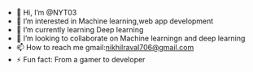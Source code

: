 - 👋 Hi, I’m @NYT03
- 👀 I’m interested in Machine learning,web app development
- 🌱 I’m currently learning Deep learning
- 💞️ I’m looking to collaborate on Machine learningn and deep learning
- 📫 How to reach me gmail:nikhilraval706@gmail.com
- ⚡ Fun fact: From a gamer to developer

<!---
NYT03/NYT03 is a ✨ special ✨ repository because its `README.md` (this file) appears on your GitHub profile.
You can click the Preview link to take a look at your changes.
--->
